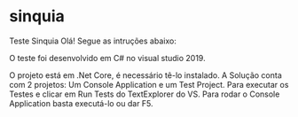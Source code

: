 # sinquia
Teste Sinquia
Olá! Segue as intruções abaixo:

O teste foi desenvolvido em C# no visual studio 2019.

O projeto está em .Net Core, é necessário tê-lo instalado. A Solução conta com 2 projetos: Um Console Application e um Test Project.
Para executar os Testes e clicar em Run Tests do TextExplorer do VS.
Para rodar o Console Application basta executá-lo ou dar F5.

